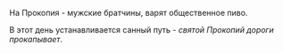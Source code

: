 На Прокопия - мужские братчины, варят общественное пиво.

В этот день устанавливается санный путь - _святой Прокопий дороги прокапывает_.